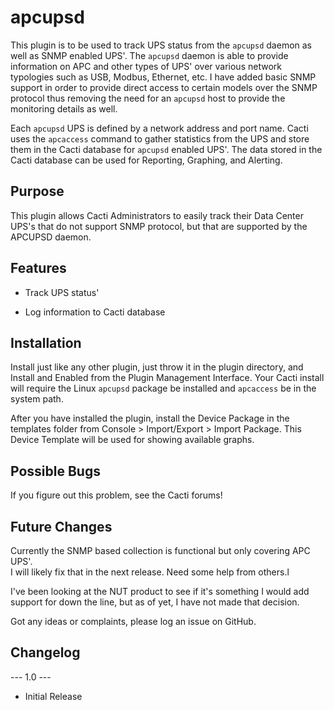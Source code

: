 # apcupsd

This plugin is to be used to track UPS status from the `apcupsd` daemon as 
well as SNMP enabled UPS'.  The `apcupsd` daemon is able to provide information 
on APC and other types of UPS' over various network typologies such as USB, 
Modbus, Ethernet, etc.  I have added basic SNMP support in order to provide
direct access to certain models over the SNMP protocol thus removing the need
for an `apcupsd` host to provide the monitoring details as well.

Each `apcupsd` UPS is defined by a network address and port name.  Cacti uses 
the `apcaccess` command to gather statistics from the UPS and store them 
in the Cacti database for `apcupsd` enabled UPS'.  The data stored in the
Cacti database can be used for Reporting, Graphing, and Alerting.

## Purpose

This plugin allows Cacti Administrators to easily track their Data Center
UPS's that do not support SNMP protocol, but that are supported by the
APCUPSD daemon.

## Features

* Track UPS status'

* Log information to Cacti database

## Installation

Install just like any other plugin, just throw it in the plugin directory, and
Install and Enabled from the Plugin Management Interface.  Your Cacti install
will require the Linux `apcupsd` package be installed and `apcaccess` be in the
system path.

After you have installed the plugin, install the Device Package in the 
templates folder from Console > Import/Export > Import Package.  This 
Device Template will be used for showing available graphs.

## Possible Bugs

If you figure out this problem, see the Cacti forums!

## Future Changes

Currently the SNMP based collection is functional but only covering APC UPS'.  
I will likely fix that in the next release.  Need some help from others.l

I've been looking at the NUT product to see if it's something I would add
support for down the line, but as of yet, I have not made that decision.

Got any ideas or complaints, please log an issue on GitHub.

## Changelog

--- 1.0 ---

* Initial Release
